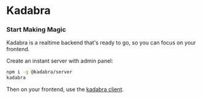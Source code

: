 # Kadabra

### Start Making Magic

Kadabra is a realtime backend that's ready to go, so you can focus on your frontend.

Create an instant server with admin panel:

```sh
npm i -g @kadabra/server
kadabra
```

Then on your frontend, use the [kadabra client](https://github.com/kadabra/client).
